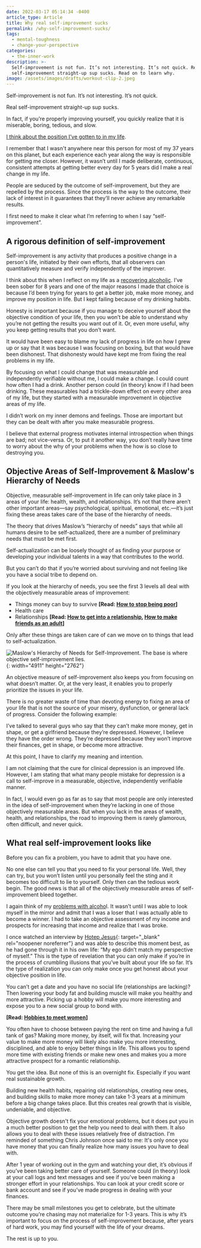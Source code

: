 ```yaml
---
date: 2022-03-17 05:14:34 -0400
article_type: Article
title: Why real self-improvement sucks
permalink: /why-self-improvement-sucks/
tags:
  - mental-toughness
  - change-your-perspective
categories:
  - the-inner-work
description: >-
  Self-improvement is not fun. It’s not interesting. It’s not quick. Real
  self-improvement straight-up sup sucks. Read on to learn why.
image: /assets/images/drafts/workout-clip-2.jpeg
---
```

Self-improvement is not fun. It’s not interesting. It’s not quick.

Real self-improvement straight-up sup sucks.

In fact, if you’re properly improving yourself, you quickly realize that it is miserable, boring, tedious, and slow.

[I think about the position I’ve gotten to in my life](/change-your-life/).

I remember that I wasn't anywhere near this person for most of my 37 years on this planet, but each experience each year along the way is responsible for getting me closer. However, it wasn’t until I made deliberate, continuous, consistent attempts at getting better every day for 5 years did I make a real change in my life.

People are seduced by the outcome of self-improvement, but they are repelled by the process. Since the process is the way to the outcome, their lack of interest in it guarantees that they’ll never achieve any remarkable results.

I first need to make it clear what I’m referring to when I say “self-improvement”.&nbsp;

## A rigorous definition of self-improvement

Self-improvement is any activity that produces a positive change in a person's life, initiated by their own efforts, that all observers can quantitatively measure and verify independently of the improver.&nbsp;

I think about this when I reflect on my life as a [recovering alcoholic](/sobriety-benefits/). I’ve been sober for 8 years and one of the major reasons I made that choice is because I’d been trying for years to get a better job, make more money, and improve my position in life. But I kept failing because of my drinking habits.

Honesty is important because if you manage to deceive yourself about the objective condition of your life, then you won’t be able to understand why you’re not getting the results you want out of it. Or, even more useful, why you keep getting results that you don’t want.

It would have been easy to blame my lack of progress in life on how I grew up or say that it was because I was focusing on boxing, but that would have been dishonest. That dishonesty would have kept me from fixing the real problems in my life.&nbsp;

By focusing on what I could change that was measurable and independently verifiable without me, I could make a change. I could count how often I had a drink. Another person could (in theory) know if I had been drinking. These measurables had a trickle-down effect on every other area of my life, but they started with a measurable improvement in objective areas of my life.

I didn’t work on my inner demons and feelings. Those are important but they can be dealt with after you make measurable progress.

I believe that external progress motivates internal introspection when things are bad; not vice-versa. Or, to put it another way, you don’t really have time to worry about the why of your problems when the how is so close to destroying you.

## Objective Areas of Self-Improvement & Maslow's Hierarchy of Needs

Objective, measurable self-improvement in life can only take place in 3 areas of your life: health, wealth, and relationships. It’s not that there aren’t other important areas—say psychological, spiritual, emotional, etc.—it’s just fixing these areas takes care of the base of the hierarchy of needs.

The theory that drives Maslow’s “hierarchy of needs” says that while all humans desire to be self-actualized, there are a number of preliminary needs that must be met first.

Self-actualization can be loosely thought of as finding your purpose or developing your individual talents in a way that contributes to the world.

But you can’t do that if you’re worried about surviving and not feeling like you have a social tribe to depend on.&nbsp;

If you look at the hierarchy of needs, you see the first 3 levels all deal with the objectively measurable areas of improvement:

* Things money can buy to survive **\[Read: [How to stop being poor](/stop-being-poor/)\]**
* Health care
* Relationships **\[Read: [How to get into a relationship](/how-to-get-into-a-relationship/), [How to make friends as an adult](/how-to-make-friends-as-an-adult/)\]**

Only after these things are taken care of can we move on to things that lead to self-actualization.

![Maslow's Hierarchy of Needs for Self-Improvement. The base is where objective self-improvement lies.](/assets/images/drafts/maslow-s-hierarchy-of-needs--scalable-vector-illustration-655400474-5c6a47f246e0fb000165cb0a.jpeg "Maslow's Hierarchy of Needs for Self-Improvement"){: width="4911" height="2762"}

An objective measure of self-improvement also keeps you from focusing on what doesn’t matter. Or, at the very least, it enables you to properly prioritize the issues in your life.

There is no greater waste of time than devoting energy to fixing an area of your life that is not the source of your misery, dysfunction, or general lack of progress. Consider the following example:

I’ve talked to several guys who say that they can’t make more money, get in shape, or get a girlfriend because they’re depressed. However, I believe they have the order wrong. They’re depressed because they won’t improve their finances, get in shape, or become more attractive.

At this point, I have to clarify my meaning and intention.

I am not claiming that the cure for clinical depression is an improved life. However, I am stating that what many people mistake for depression is a call to self-improve in a measurable, objective, independently verifiable manner.

In fact, I would even go as far as to say that most people are only interested in the idea of self-improvement when they’re lacking in one of those objectively measurable areas. But when you lack in the areas of wealth, health, and relationships, the road to improving them is rarely glamorous, often difficult, and never quick.

## What real self-improvement looks like

Before you can fix a problem, you have to admit that you have one.

No one else can tell you that you need to fix your personal life. Well, they can try, but you won’t listen until you personally feel the sting and it becomes too difficult to lie to yourself. Only then can the tedious work begin. The good news is that all of the objectively measurable areas of self-improvement bleed together.

I again think of my [problems with alcoho](/how-to-know-if-you-have-a-drinking-problem/)l. It wasn’t until I was able to look myself in the mirror and admit that I was a loser that I was actually able to become a winner. I had to take an objective assessment of my income and prospects for increasing that income and realize that I was broke.

I once watched an interview by [Hotep Jesus](https://bryansharpe.co/){: target="_blank" rel="noopener noreferrer"} and was able to describe this moment best, as he had gone through it in his own life: “My ego didn’t match my perspective of myself.” This is the type of revelation that you can only make if you’re in the process of crumbling illusions that you’ve built about your life so far. It’s the type of realization you can only make once you get honest about your objective position in life.

You can’t get a date and you have no social life (relationships are lacking)? Then lowering your body fat and building muscle will make you healthy and more attractive. Picking up a hobby will make you more interesting and expose you to a new social group to bond with.

**\[Read: [Hobbies to meet women](/hobbies-to-meet-women/)\]**

You often have to choose between paying the rent on time and having a full tank of gas? Making more money, by itself, will fix that. Increasing your value to make more money will likely also make you more interesting, disciplined, and able to enjoy better things in life. This allows you to spend more time with existing friends or make new ones and makes you a more attractive prospect for a romantic relationship.

You get the idea. But none of this is an overnight fix. Especially if you want real sustainable growth.

Building new health habits, repairing old relationships, creating new ones, and building skills to make more money can take 1-3 years at a minimum before a big change takes place. But this creates real growth that is visible, undeniable, and objective.

Objective growth doesn't fix your emotional problems, but it does put you in a much better position to get the help you need to deal with them. It also allows you to deal with these issues relatively free of distraction. I'm reminded of something Chris Johnson once said to me: It's only once you have money that you can finally realize how many issues you have to deal with.

After 1 year of working out in the gym and watching your diet, it’s obvious if you’ve been taking better care of yourself. Someone could (in theory) look at your call logs and text messages and see if you've been making a stronger effort in your relationships. You can look at your credit score or bank account and see if you’ve made progress in dealing with your finances.

There may be small milestones you get to celebrate, but the ultimate outcome you’re chasing may not materialize for 1-3 years. This is why it’s important to focus on the process of self-improvement because, after years of hard work, you may find yourself with the life of your dreams.&nbsp;

The rest is up to you.